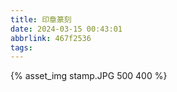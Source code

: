 ```yaml
---
title: 印章篆刻
date: 2024-03-15 00:43:01
abbrlink: 467f2536
tags:
---
```

{% asset_img stamp.JPG 500 400 %}
